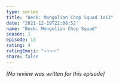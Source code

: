 ```yaml
---
type: series
title: "Beck: Mongolian Chop Squad 1x13"
date: "2021-12-19T22:08:52"
name: "Beck: Mongolian Chop Squad"
season: 1
episode: 13
rating: 4
ratingEmoji: "⭐️⭐️⭐️⭐️"
share: false
---
```


_[No review was written for this episode]_
